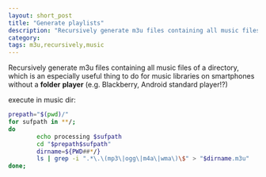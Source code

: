 ```yaml
---
layout: short_post
title: "Generate playlists"
description: "Recursively generate m3u files containing all music files of a directory"
category:
tags: m3u,recursively,music
---
```

Recursively generate m3u files containing all music files of a directory, which is an
especially useful thing to do for music libraries on smartphones without a
__folder__ __player__ (e.g. Blackberry, Android standard player!?)

execute in music dir:

```bash
prepath="$(pwd)/"
for sufpath in **/;
do
        echo processing $sufpath
        cd "$prepath$sufpath"
        dirname=${PWD##*/}
        ls | grep -i ".*\.\(mp3\|ogg\|m4a\|wma\)\$" > "$dirname.m3u"
done;
```


